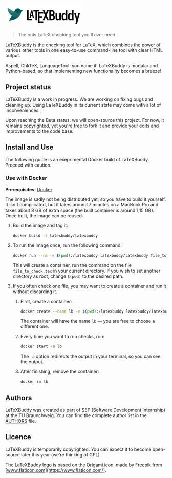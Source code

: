 <h1>
<img src="docs/_static/logotype-light@2x.png" width="240" alt="LaTeXBuddy">
</h1>

> The only LaTeX checking tool you'll ever need.

LaTeXBuddy is the checking tool for LaTeX, which combines the power of various
other tools in one easy-to-use command-line tool with clear HTML output.

Aspell, ChkTeX, LanguageTool: you name it! LaTeXBuddy is modular and
Python-based, so that implementing new functionality becomes a breeze!

## Project status

LaTeXBuddy is a work in progress. We are working on fixing bugs and cleaning up.
Using LaTeXBuddy in its current state may come with a lot of inconveniences.

Upon reaching the Beta status, we will open-source this project. For now, it
remains copyrighted, yet you're free to fork it and provide your edits and
improvements to the code base.

## Install and Use

The following guide is an exeprimental Docker build of LaTeXBuddy. Proceed with
caution.

### Use with Docker

**Prerequisites:** [Docker](https://www.docker.com/products/docker-desktop)

The image is sadly not being distributed yet, so you have to build it yourself.
It isn't complicated, but it takes around 7 minutes on a MacBook Pro and takes
about 8 GB of extra space (the built container is around 1,15 GB). Once built,
the image can be reused.

1. Build the image and tag it:

    ```sh
    docker build -t latexbuddy/latexbuddy .
    ```

2. To run the image once, run the following command:

    ```sh
    docker run --rm -v $(pwd):/latexbuddy latexbuddy/latexbuddy file_to_check.tex
    ```

    This will create a container, run the command on the file `file_to_check.tex`
    in your current directory. If you wish to set another directory as root,
    change `$(pwd)` to the desired path.

3. If you often check one file, you may want to create a container and run it
   without discarding it.

    1. First, create a container:

        ```sh
        docker create --name lb -v $(pwd):/latexbuddy latexbuddy/latexbuddy file_to_check.tex
        ```

        The container will have the name `lb` — you are free to choose
        a different one.

    2. Every time you want to run checks, run:

        ```sh
        docker start -a lb
        ```

        The `-a` option redirects the output in your terminal, so you can see the
        output.

    3. After finishing, remove the container:

        ```sh
        docker rm lb
        ```

## Authors

LaTeXBuddy was created as part of SEP (Software Development Internship) at the
TU Braunchweig. You can find the complete author list in the [AUTHORS](AUTHORS)
file.

## Licence

LaTeXBuddy is temporarily copyrighted. You can expect it to become open-source
later this year (we're thinking of GPL).

The LaTeXBuddy logo is based on the
[Origami](https://www.flaticon.com/free-icon/origami_2972006) icon,
made by [Freepik](https://www.freepik.com)
from [www.flaticon.com](https://www.flaticon.com/).
